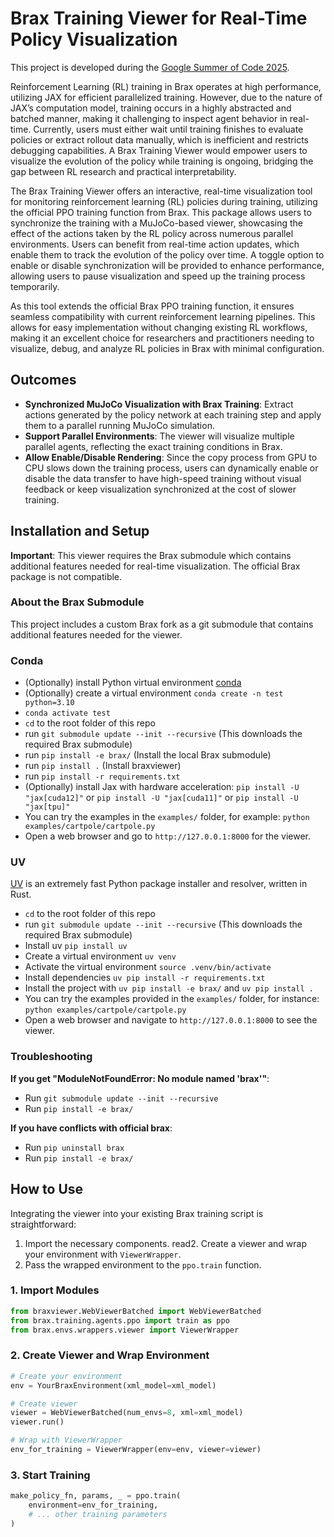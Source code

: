 # Brax Training Viewer for Real-Time Policy Visualization

This project is developed during the [Google Summer of Code 2025](https://summerofcode.withgoogle.com/programs/2025/projects/Xm0toJHl).

Reinforcement Learning (RL) training in Brax operates at high performance, utilizing JAX for efficient parallelized training. However, due to the nature of JAX’s computation model, training occurs in a highly abstracted and batched manner, making it challenging to inspect agent behavior in real-time. Currently, users must either wait until training finishes to evaluate policies or extract rollout data manually, which is inefficient and restricts debugging capabilities. A Brax Training Viewer would empower users to visualize the evolution of the policy while training is ongoing, bridging the gap between RL research and practical interpretability.

The Brax Training Viewer offers an interactive, real-time visualization tool for monitoring reinforcement learning (RL) policies during training, utilizing the official PPO training function from Brax. This package allows users to synchronize the training with a MuJoCo-based viewer, showcasing the effect of the actions taken by the RL policy across numerous parallel environments. Users can benefit from real-time action updates, which enable them to track the evolution of the policy over time. A toggle option to enable or disable synchronization will be provided to enhance performance, allowing users to pause visualization and speed up the training process temporarily.

As this tool extends the official Brax PPO training function, it ensures seamless compatibility with current reinforcement learning pipelines. This allows for easy implementation without changing existing RL workflows, making it an excellent choice for researchers and practitioners needing to visualize, debug, and analyze RL policies in Brax with minimal configuration.

## Outcomes

* **Synchronized MuJoCo Visualization with Brax Training**: Extract actions generated by the policy network at each training step and apply them to a parallel running MuJoCo simulation.
* **Support Parallel Environments**: The viewer will visualize multiple parallel agents, reflecting the exact training conditions in Brax.
* **Allow Enable/Disable Rendering**: Since the copy process from GPU to CPU slows down the training process, users can dynamically enable or disable the data transfer to have high-speed training without visual feedback or keep visualization synchronized at the cost of slower training.

## Installation and Setup

**Important**: This viewer requires the Brax submodule which contains additional features needed for real-time visualization. The official Brax package is not compatible.

### About the Brax Submodule
This project includes a custom Brax fork as a git submodule that contains additional features needed for the viewer.

### Conda
-   (Optionally) install Python virtual environment [conda](https://www.anaconda.com/docs/getting-started/miniconda/main)
-   (Optionally) create a virtual environment `conda create -n test python=3.10`
-   `conda activate test`
-   `cd` to the root folder of this repo
-   run `git submodule update --init --recursive` (This downloads the required Brax submodule)
-   run `pip install -e brax/` (Install the local Brax submodule)
-   run `pip install .` (Install braxviewer)
-   run `pip install -r requirements.txt`
-   (Optionally) install Jax with hardware acceleration: `pip install -U "jax[cuda12]"` or `pip install -U "jax[cuda11]"` or `pip install -U "jax[tpu]"`
-   You can try the examples in the `examples/` folder, for example: `python examples/cartpole/cartpole.py`
-   Open a web browser and go to `http://127.0.0.1:8000` for the viewer.

### UV
[UV](https://github.com/astral-sh/uv) is an extremely fast Python package installer and resolver, written in Rust.
-   `cd` to the root folder of this repo
-   run `git submodule update --init --recursive` (This downloads the required Brax submodule)
-   Install uv `pip install uv`
-   Create a virtual environment `uv venv`
-   Activate the virtual environment `source .venv/bin/activate`
-   Install dependencies `uv pip install -r requirements.txt`
-   Install the project with `uv pip install -e brax/` and `uv pip install .`
-   You can try the examples provided in the `examples/` folder, for instance: `python examples/cartpole/cartpole.py`
-   Open a web browser and navigate to `http://127.0.0.1:8000` to see the viewer.

### Troubleshooting

**If you get "ModuleNotFoundError: No module named 'brax'"**:
- Run `git submodule update --init --recursive`
- Run `pip install -e brax/`

**If you have conflicts with official brax**:
- Run `pip uninstall brax`
- Run `pip install -e brax/`


## How to Use

Integrating the viewer into your existing Brax training script is straightforward:
1. Import the necessary components.
read2. Create a viewer and wrap your environment with `ViewerWrapper`.
3. Pass the wrapped environment to the `ppo.train` function.



### 1. Import Modules
```python
from braxviewer.WebViewerBatched import WebViewerBatched
from brax.training.agents.ppo import train as ppo
from brax.envs.wrappers.viewer import ViewerWrapper
```

### 2. Create Viewer and Wrap Environment
```python
# Create your environment
env = YourBraxEnvironment(xml_model=xml_model)

# Create viewer
viewer = WebViewerBatched(num_envs=8, xml=xml_model)
viewer.run()

# Wrap with ViewerWrapper
env_for_training = ViewerWrapper(env=env, viewer=viewer)
```

### 3. Start Training
```python
make_policy_fn, params, _ = ppo.train(
    environment=env_for_training,
    # ... other training parameters
)
```
